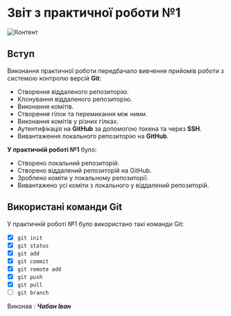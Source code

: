 # Звіт з практичної роботи №1

![Контент](https://media.ztu.edu.ua/wp-content/uploads/2020/02/Group-6-1-1536x465.png)

## Вступ

Виконання практичної роботи передбачало вивчення прийомів роботи з системою контролю версій **Git**:

- Створення віддаленого репозиторію.
- Клонування віддаленого репозиторію.
- Виконання комітів.
- Створення гілок та перемикання між ними.
- Виконання комітів у різних гілках.
- Аутентифікація на **GitHub** за допомогою токена та через **SSH**.
- Вивантаження локального репозиторію на **GitHub**.

**У практичній роботі №1** було:

- Створено локальний репозиторій.
- Створено віддалений репозиторій на GitHub.
- Зроблено коміти у локальному репозиторії.
- Вивантажено усі коміти з локального у віддалений репозиторій.

## Використані команди Git

У практичній роботі №1 було використано такі команди Git:

- [x] `git init`
- [x] `git status`
- [x] `git add`
- [x] `git commit`
- [x] `git remote add`
- [x] `git push`
- [x] `git pull`
- [ ] `git branch`

Виконав : ***Чабан Іван***
